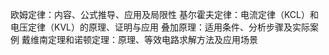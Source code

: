 欧姆定律：内容、公式推导、应用及局限性
基尔霍夫定律：电流定律（KCL）和电压定律（KVL）的原理、证明与应用
叠加原理：适用条件、分析步骤及实际案例
戴维南定理和诺顿定理：原理、等效电路求解方法及应用场景
